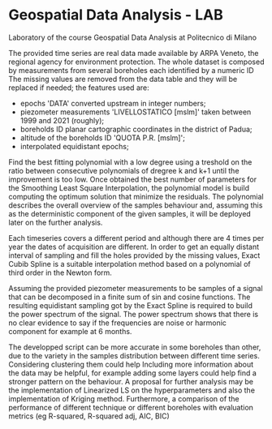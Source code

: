 # Geospatial Data Analysis - LAB
Laboratory of the course Geospatial Data Analysis at Politecnico di Milano

The provided time series are real data made available by ARPA Veneto, the regional agency for environment protection. The whole dataset
is composed by measurements from several boreholes each identified by a numeric ID
The missing values are removed from the data table and they will be replaced if needed; the features used are:
 - epochs 'DATA' converted upstream in integer numbers;
 - piezometer measurements 'LIVELLOSTATICO [mslm]' taken between 1999 and 2021 (roughly);
 - boreholds ID planar cartographic coordinates in the district of Padua;
 - altitude of the boreholds ID 'QUOTA P.R. [mslm]';
 - interpolated equidistant epochs;
 
 Find the best fitting polynomial with a low degree using a treshold on the ratio between consecutive polynomials of dregree k and k+1 until
the improvement is too low.
Once obtained the best number of parameters for the Smoothing Least Square Interpolation, the polynomial model is build computing the
optimum solution that minimize the residuals.
The polynomial describes the overall overview of the samples behaviour and, assuming this as the deterministic component of the given
samples, it will be deployed later on the further analysis.

Each timeseries covers a different period and although there are 4 times per year the dates of acquisition are different. In order to get an
equally distant interval of sampling and fill the holes provided by the missing values, Exact Cubib Spline is a suitable interpolation
method based on a polynomial of third order in the Newton form.

Assuming the provided piezometer measurements to be samples of a signal that can be decomposed in a finite sum of sin and cosine
functions.
The resulting equidistant sampling got by the Exact Spline is required to build the power spectrum of the signal.
The power spectrum shows that there is no clear evidence to say if the frequencies are noise or harmonic component for example at 6
months.

The developped script can be more accurate in some boreholes than other, due to the variety in the samples distribution between different
time series. Considering clustering them could help Including more information about the data may be helpful, for example adding some
layers could help find a stronger pattern on the behaviour.
A proposal for further analysis may be the implementation of Linearized LS on the hyperparameters and also the implementation of Kriging
method. Furthermore, a comparison of the performance of different technique or different boreholes with evaluation metrics (eg R-squared,
R-squared adj, AIC, BIC)
